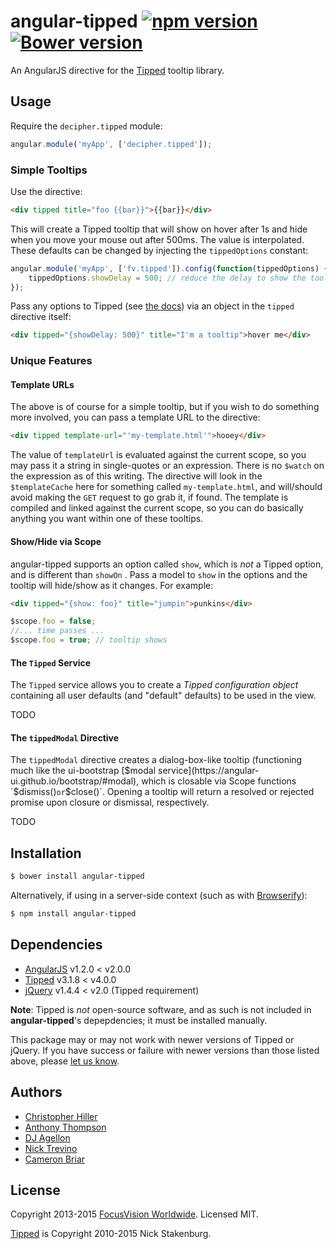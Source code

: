 # angular-tipped [![npm version](https://badge.fury.io/js/angular-tipped.svg)](http://badge.fury.io/js/angular-tipped) [![Bower version](https://badge.fury.io/bo/angular-tipped.svg)](http://badge.fury.io/bo/angular-tipped)

An AngularJS directive for the [Tipped](http://projects.nickstakenburg.com/tipped) tooltip library.

## Usage

Require the `decipher.tipped` module:

```javascript
angular.module('myApp', ['decipher.tipped']);
```

### Simple Tooltips

Use the directive:

```html
<div tipped title="foo {{bar}}">{{bar}}</div>
```

This will create a Tipped tooltip that will show on hover after 1s and hide when you move your mouse out after 500ms.  The value is interpolated.  These defaults can be changed by injecting the `tippedOptions` constant:

```javascript
angular.module('myApp', ['fv.tipped']).config(function(tippedOptions) {
    tippedOptions.showDelay = 500; // reduce the delay to show the tooltip to 500ms.
});
```

Pass any options to Tipped (see [the docs](http://projects.nickstakenburg.com/tipped/documentation)) via an object in the `tipped` directive itself:

```html
<div tipped="{showDelay: 500}" title="I'm a tooltip">hover me</div>
```

### Unique Features
 
#### Template URLs 
 
The above is of course for a simple tooltip, but if you wish to do something more involved, you can pass a template URL to the directive:

```html
<div tipped template-url="'my-template.html'">hooey</div>
```

The value of `templateUrl` is evaluated against the current scope, so you may pass it a string in single-quotes or an expression.  There is no `$watch` on the expression as of this writing.  The directive will look in the `$templateCache` here for something called `my-template.html`, and will/should avoid making the `GET` request to go grab it, if found.  The template is compiled and linked against the current scope, so you can do basically anything you want within one of these tooltips.

#### Show/Hide via Scope

angular-tipped supports an option called `show`, which is *not* a Tipped option, and is different than `showOn` .  Pass a model to `show` in the options and the tooltip will hide/show as it changes.  For example:

```html
<div tipped="{show: foo}" title="jumpin">punkins</div>
```

```javascript
$scope.foo = false;
//... time passes ...
$scope.foo = true; // tooltip shows
```

#### The `Tipped` Service

The `Tipped` service allows you to create a *Tipped configuration object* containing all user defaults (and "default" defaults) to be used in the view.  
 
TODO

#### 

#### The `tippedModal` Directive

The `tippedModal` directive creates a dialog-box-like tooltip (functioning much like the ui-bootstrap [$modal service](https://angular-ui.github.io/bootstrap/#modal), which is closable via Scope functions `$dismiss()` or `$close()`.  Opening a tooltip will return a resolved or rejected promise upon closure or dismissal, respectively.

TODO

## Installation

```sh
$ bower install angular-tipped
```

Alternatively, if using in a server-side context (such as with [Browserify](http://browserify.org)):

```sh
$ npm install angular-tipped
```

## Dependencies

- [AngularJS](http://angularjs.org) v1.2.0 < v2.0.0
- [Tipped](http://projects.nickstakenburg.com/tipped) v3.1.8 < v4.0.0
- [jQuery](http://jquery.com) v1.4.4 < v2.0 (Tipped requirement)

**Note**: Tipped is *not* open-source software, and as such is not included in **angular-tipped**'s depepdencies; it must be installed manually.

This package may or may not work with newer versions of Tipped or jQuery.  If you have success or failure with newer versions than those listed above, please [let us know](https://github.com/decipherinc/angular-tipped/issues).
 
## Authors

- [Christopher Hiller](https://github.com/boneskull)
- [Anthony Thompson](https://github.com/vercasson)
- [DJ Agellon](https://github.com/dagellon)
- [Nick Trevino](https://github.com/hyperlisk)
- [Cameron Briar](https://github.com/cameronbriar)

## License

Copyright 2013-2015 [FocusVision Worldwide](http://www.focusvision.com).  Licensed MIT.

[Tipped](http://www.tippedjs.com) is Copyright 2010-2015 Nick Stakenburg. 

